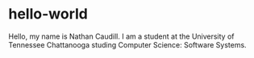 # hello-world
Hello, my name is Nathan Caudill. 
I am a student at the University of Tennessee Chattanooga studing Computer Science: Software Systems.


